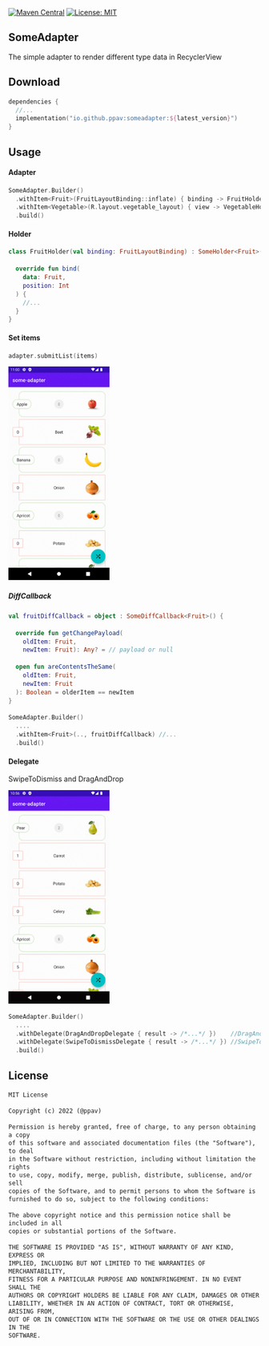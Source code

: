 [![Maven Central](https://img.shields.io/maven-central/v/io.github.ppav/someadapter)](https://repo1.maven.org/maven2/io/github/ppav) [![License: MIT](https://img.shields.io/badge/License-MIT-yellow.svg)](https://opensource.org/licenses/MIT)

## SomeAdapter
The simple adapter to render different type data in RecyclerView


## Download
```kotlin
dependencies {
  //...
  implementation("io.github.ppav:someadapter:${latest_version}")
}
```

## Usage

#### Adapter 


```kotlin
SomeAdapter.Builder()
  .withItem<Fruit>(FruitLayoutBinding::inflate) { binding -> FruitHolder(binding) }
  .withItem<Vegetable>(R.layout.vegetable_layout) { view -> VegetableHolder(view) }
  .build()
```


#### Holder
```kotlin
class FruitHolder(val binding: FruitLayoutBinding) : SomeHolder<Fruit>(binding.root) {

  override fun bind(
    data: Fruit,
    position: Int
  ) {
    //...
  }
}
```

#### Set items
```kotlin
adapter.submitList(items)
```
<img src="images/device-1.gif" width="40%">

##### DiffCallback
```kotlin
val fruitDiffCallback = object : SomeDiffCallback<Fruit>() {

  override fun getChangePayload(
    oldItem: Fruit,
    newItem: Fruit): Any? = // payload or null 

  open fun areContentsTheSame(
    oldItem: Fruit,
    newItem: Fruit
  ): Boolean = olderItem == newItem
}

SomeAdapter.Builder()
  ....
  .withItem<Fruit>(.., fruitDiffCallback) //... 
  .build()

```

#### Delegate

SwipeToDismiss and DragAndDrop

<img src="images/device-2.gif" width="40%">



```kotlin
SomeAdapter.Builder()
  ....
  .withDelegate(DragAndDropDelegate { result -> /*...*/ })    //DragAndDropResult(item, from, to) 
  .withDelegate(SwipeToDismissDelegate { result -> /*...*/ }) //SwipeToDismissResult(item, from)
  .build()

```


## License
```
MIT License

Copyright (c) 2022 (@ppav)

Permission is hereby granted, free of charge, to any person obtaining a copy
of this software and associated documentation files (the "Software"), to deal
in the Software without restriction, including without limitation the rights
to use, copy, modify, merge, publish, distribute, sublicense, and/or sell
copies of the Software, and to permit persons to whom the Software is
furnished to do so, subject to the following conditions:

The above copyright notice and this permission notice shall be included in all
copies or substantial portions of the Software.

THE SOFTWARE IS PROVIDED "AS IS", WITHOUT WARRANTY OF ANY KIND, EXPRESS OR
IMPLIED, INCLUDING BUT NOT LIMITED TO THE WARRANTIES OF MERCHANTABILITY,
FITNESS FOR A PARTICULAR PURPOSE AND NONINFRINGEMENT. IN NO EVENT SHALL THE
AUTHORS OR COPYRIGHT HOLDERS BE LIABLE FOR ANY CLAIM, DAMAGES OR OTHER
LIABILITY, WHETHER IN AN ACTION OF CONTRACT, TORT OR OTHERWISE, ARISING FROM,
OUT OF OR IN CONNECTION WITH THE SOFTWARE OR THE USE OR OTHER DEALINGS IN THE
SOFTWARE.
```
